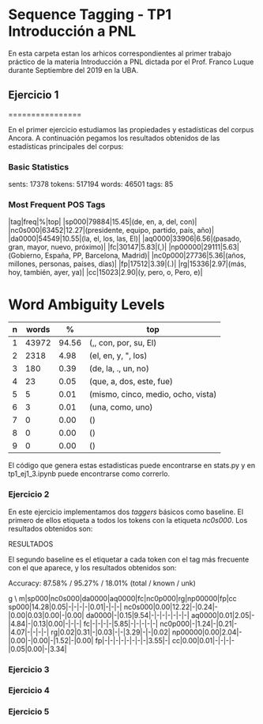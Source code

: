 # Sequence Tagging - TP1 Introducción a PNL

En esta carpeta estan los arhicos correspondientes al primer trabajo práctico de la materia Introducción a PNL dictada por el Prof. Franco Luque durante Septiembre del 2019 en la UBA.

## Ejercicio 1
================

En el primer ejercicio estudiamos las propiedades y estadísticas del corpus Ancora. A continuación pegamos los resultados obtenidos de las estadísticas principales del corpus:

### Basic Statistics
sents: 17378
tokens: 517194
words: 46501
tags: 85

### Most Frequent POS Tags
|tag|freq|%|top|
|sp000|79884|15.45|(de, en, a, del, con)|
|nc0s000|63452|12.27|(presidente, equipo, partido, país, año)|
|da0000|54549|10.55|(la, el, los, las, El)|
|aq0000|33906|6.56|(pasado, gran, mayor, nuevo, próximo)|
|fc|30147|5.83|(,)|
|np00000|29111|5.63|(Gobierno, España, PP, Barcelona, Madrid)|
|nc0p000|27736|5.36|(años, millones, personas, países, días)|
|fp|17512|3.39|(.)|
|rg|15336|2.97|(más, hoy, también, ayer, ya)|
|cc|15023|2.90|(y, pero, o, Pero, e)|

Word Ambiguity Levels
=====================
|n|words|%|top|
|-|-----|-|---|
|1|43972|94.56|(,, con, por, su, El)|
|2|2318|4.98|(el, en, y, ", los)|
|3|180|0.39|(de, la, ., un, no)|
|4|23|0.05|(que, a, dos, este, fue)|
|5|5|0.01|(mismo, cinco, medio, ocho, vista)|
|6|3|0.01|(una, como, uno)|
|7|0|0.00|()|
|8|0|0.00|()|
|9|0|0.00|()|


El código que genera estas estadisticas puede encontrarse en stats.py y en tp1_ej1_3.ipynb puede encontrarse como correrlo.

### Ejercicio 2

En este ejercicio implementamos dos *taggers* básicos como baseline. El primero de ellos etiqueta a todos los tokens con la etiqueta *nc0s000*. Los resultados obtenidos son:

RESULTADOS

El segundo baseline es el etiquetar a cada token con el tag más frecuente con el que aparece, y los resultados obtenidos son:


Accuracy: 87.58% / 95.27% / 18.01% (total / known / unk)

g \ m|sp000|nc0s000|da0000|aq0000|fc|nc0p000|rg|np00000|fp|cc
sp000|14.28|0.05|-|-|-|-|0.01|-|-|-|
nc0s000|0.00|12.22|-|0.24|-|0.00|0.03|0.00|-|0.00|
da0000|-|0.15|9.54|-|-|-|-|-|-|-|
aq0000|0.01|2.05|-|4.84|-|0.13|0.00|-|-|-|
fc|-|-|-|-|5.85|-|-|-|-|-|
nc0p000|-|1.24|-|0.21|-|4.07|-|-|-|-|
rg|0.02|0.31|-|0.03|-|-|3.29|-|-|0.02|
np00000|0.00|2.04|-|0.00|-|0.00|-|1.52|-|0.00|
fp|-|-|-|-|-|-|-|-|3.55|-|
cc|0.00|0.01|-|-|-|-|0.05|0.00|-|3.34|


### Ejercicio 3



### Ejercicio 4

### Ejercicio 5
